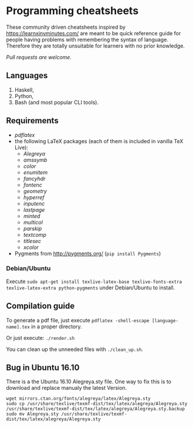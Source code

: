 # Programming cheatsheets
These community driven cheatsheets inspired by <https://learnxinyminutes.com/> 
are meant to be quick reference guide for people having problems with 
remembering the syntax of language.
Therefore they are totally unsuitable for learners with no prior knowledge.

*Pull requests are welcome.*

## Languages
1. Haskell,
2. Python,
3. Bash (and most popular CLI tools).

## Requirements
* *pdflatex*
* the following LaTeX packages (each of them is included in vanilla TeX Live):
  * *Alegreya*
  * *amssymb*
  * *color*
  * *enumitem*
  * *fancyhdr*
  * *fontenc*
  * *geometry*
  * *hyperref*
  * *inputenc*
  * *lastpage*
  * *minted*
  * *multicol*
  * *parskip*
  * *textcomp*
  * *titlesec*
  * *xcolor*
* Pygments from http://pygments.org/ (`pip install Pygments`)

### Debian/Ubuntu
Execute `sudo apt-get install texlive-latex-base texlive-fonts-extra texlive-latex-extra python-pygments` under Debian/Ubuntu to install.

## Compilation guide
To generate a pdf file, just execute 
`pdflatex -shell-escape [language-name].tex` in a proper directory.

Or just execute:
`./render.sh`

You can clean up the unneeded files with `./clean_up.sh`.

## Bug in Ubuntu 16.10
There is a the Ubuntu 16.10 Alegreya.sty file. One way to fix this is to download and replace manualy the latest Version.
```
wget mirrors.ctan.org/fonts/alegreya/latex/Alegreya.sty
sudo cp /usr/share/texlive/texmf-dist/tex/latex/alegreya/Alegreya.sty /usr/share/texlive/texmf-dist/tex/latex/alegreya/Alegreya.sty.backup
sudo mv Alegreya.sty /usr/share/texlive/texmf-dist/tex/latex/alegreya/Alegreya.sty
```

